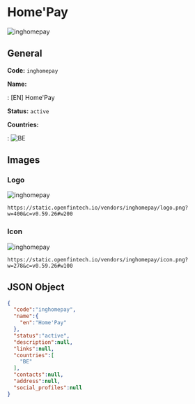 
# Home'Pay 
![inghomepay](https://static.openfintech.io/vendors/inghomepay/logo.png?w=400&c=v0.59.26#w200)  

## General 
 
**Code:** `inghomepay` 
 
**Name:** 
 
:	[EN] Home'Pay 
 
**Status:** `active` 
 
 
**Countries:** 
 
:	![BE](https://cdnjs.cloudflare.com/ajax/libs/flag-icon-css/3.3.0/flags/4x3/be.svg#w24)  

## Images 

### Logo 
 
![inghomepay](https://static.openfintech.io/vendors/inghomepay/logo.png?w=400&c=v0.59.26#w200)  

```
https://static.openfintech.io/vendors/inghomepay/logo.png?w=400&c=v0.59.26#w200
```  

### Icon 
 
![inghomepay](https://static.openfintech.io/vendors/inghomepay/icon.png?w=278&c=v0.59.26#w100)  

```
https://static.openfintech.io/vendors/inghomepay/icon.png?w=278&c=v0.59.26#w100
```  

## JSON Object 

```json
{
  "code":"inghomepay",
  "name":{
    "en":"Home'Pay"
  },
  "status":"active",
  "description":null,
  "links":null,
  "countries":[
    "BE"
  ],
  "contacts":null,
  "address":null,
  "social_profiles":null
}
```  
